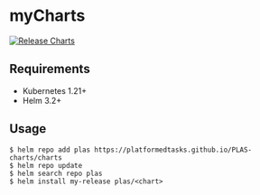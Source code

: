 # myCharts
[![Release Charts](https://github.com/ludovicofunari/myCharts/actions/workflows/release.yml/badge.svg?branch=main&event=push)](https://github.com/ludovicofunari/myCharts/actions/workflows/release.yml)

## Requirements
* Kubernetes 1.21+
* Helm 3.2+

## Usage
```
$ helm repo add plas https://platformedtasks.github.io/PLAS-charts/charts
$ helm repo update
$ helm search repo plas
$ helm install my-release plas/<chart>
```

